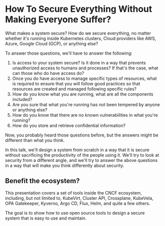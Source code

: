 # How To Secure Everything Without Making Everyone Suffer?

What makes a system secure? How do we secure everything, no matter whether it's running inside Kubernetes clusters, Cloud providers like AWS, Azure, Google Cloud (GCP), or anything else?

To answer those questions, we'll have to answer the following:
1. Is access to your system secure? Is it done in a way that prevents unauthorized access to humans and processes? If that's the case, what can those who do have access do?
2. Once you do have access to manage specific types of resources, what is required to ensure that you will follow good practices so that resources are created and managed following specific rules?
3. How do you know what you are running, what are all the components included?
4. Are you sure that what you're running has not been tempered by anyone or anything else?
5. How do you know that there are no known vulnerabilities in what you're running?
6. How do you store and retrieve confidential information?

Now, you probably heard those questions before, but the answers might be different than what you think. 

In this talk, we'll design a system from scratch in a way that it is secure without sacrificing the productivity of the people using it. We'll try to look at security from a different angle, and we'll try to answer the above questions in a way that will make you think differently about security.

## Benefit the ecosystem?

This presentation covers a set of tools inside the CNCF ecosystem, including, but not limited to, KubeVirt, Cluster API, Crossplane, KubeVela, OPA Gatekeeper, Kyverno, Argo CD, Flux, Helm, and quite a few others.

The goal is to show how to use open source tools to design a secure system that is easy to use and maintain.
